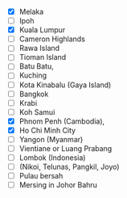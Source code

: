 
- [x] Melaka
- [ ] Ipoh
- [x] Kuala Lumpur
- [ ] Cameron Highlands
- [ ] Rawa Island
- [ ] Tioman Island
- [ ] Batu Batu, 
- [ ] Kuching
- [ ] Kota Kinabalu (Gaya Island) 
- [ ] Bangkok
- [ ] Krabi
- [ ] Koh Samui 
- [x] Phnom Penh (Cambodia), 
- [x] Ho Chi Minh City 
- [ ] Yangon (Myanmar)
- [ ] Vientiane or Luang Prabang 
- [ ] Lombok (Indonesia)
- [ ] (Nikoi, Telunas, Pangkil, Joyo)
- [ ] Pulau bersah
- [ ] Mersing in Johor Bahru 
